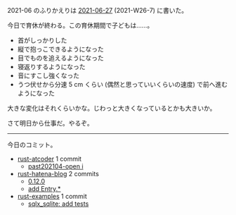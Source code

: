2021-06 のふりかえりは [2021-06-27] (2021-W26-7) に書いた。

今日で育休が終わる。この育休期間で子どもは……。

- 首がしっかりした
- 縦で抱っこできるようになった
- 目でものを追えるようになった
- 寝返りするようになった
- 音にすこし強くなった
- うつ伏せから分速 5 cm くらい (偶然と思っていいくらいの速度) で前へ進むようになった

大きな変化はそれくらいかな。じわっと大きくなっているとかも大きいか。

さて明日から仕事だ。やるぞ。

---

今日のコミット。

- [rust-atcoder](https://github.com/bouzuya/rust-atcoder) 1 commit
  - [past202104-open i](https://github.com/bouzuya/rust-atcoder/commit/d8ecdd2720e20b8771a2ad73f8432dd98564c600)
- [rust-hatena-blog](https://github.com/bouzuya/rust-hatena-blog) 2 commits
  - [0.12.0](https://github.com/bouzuya/rust-hatena-blog/commit/8957b8bbd3d9358fe1779aceb50c69a35384b315)
  - [add Entry.*](https://github.com/bouzuya/rust-hatena-blog/commit/fdb7109fcfac7fb489fe83196d080f0950428f10)
- [rust-examples](https://github.com/bouzuya/rust-examples) 1 commit
  - [sqlx_sqlite: add tests](https://github.com/bouzuya/rust-examples/commit/8dc9e0769db4a7b49ad0cb6b1d8344ecdaa3fa88)

[2021-06-27]: https://blog.bouzuya.net/2021/06/27/
